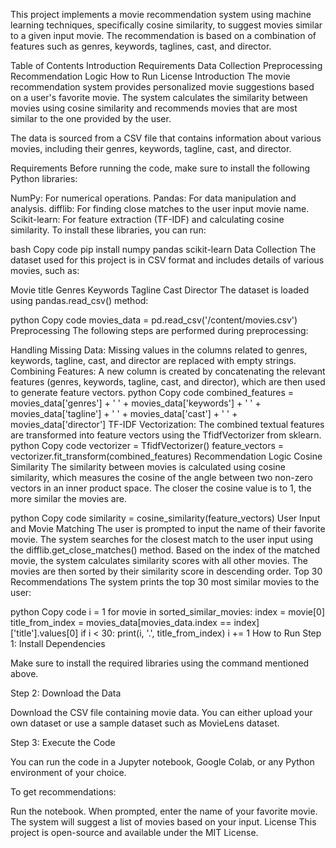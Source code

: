 This project implements a movie recommendation system using machine learning techniques, specifically cosine similarity, to suggest movies similar to a given input movie. The recommendation is based on a combination of features such as genres, keywords, taglines, cast, and director.

Table of Contents
Introduction
Requirements
Data Collection
Preprocessing
Recommendation Logic
How to Run
License
Introduction
The movie recommendation system provides personalized movie suggestions based on a user's favorite movie. The system calculates the similarity between movies using cosine similarity and recommends movies that are most similar to the one provided by the user.

The data is sourced from a CSV file that contains information about various movies, including their genres, keywords, tagline, cast, and director.

Requirements
Before running the code, make sure to install the following Python libraries:

NumPy: For numerical operations.
Pandas: For data manipulation and analysis.
difflib: For finding close matches to the user input movie name.
Scikit-learn: For feature extraction (TF-IDF) and calculating cosine similarity.
To install these libraries, you can run:

bash
Copy code
pip install numpy pandas scikit-learn
Data Collection
The dataset used for this project is in CSV format and includes details of various movies, such as:

Movie title
Genres
Keywords
Tagline
Cast
Director
The dataset is loaded using pandas.read_csv() method:

python
Copy code
movies_data = pd.read_csv('/content/movies.csv')
Preprocessing
The following steps are performed during preprocessing:

Handling Missing Data: Missing values in the columns related to genres, keywords, tagline, cast, and director are replaced with empty strings.
Combining Features: A new column is created by concatenating the relevant features (genres, keywords, tagline, cast, and director), which are then used to generate feature vectors.
python
Copy code
combined_features = movies_data['genres'] + ' ' + movies_data['keywords'] + ' ' + movies_data['tagline'] + ' ' + movies_data['cast'] + ' ' + movies_data['director']
TF-IDF Vectorization: The combined textual features are transformed into feature vectors using the TfidfVectorizer from sklearn.
python
Copy code
vectorizer = TfidfVectorizer()
feature_vectors = vectorizer.fit_transform(combined_features)
Recommendation Logic
Cosine Similarity
The similarity between movies is calculated using cosine similarity, which measures the cosine of the angle between two non-zero vectors in an inner product space. The closer the cosine value is to 1, the more similar the movies are.

python
Copy code
similarity = cosine_similarity(feature_vectors)
User Input and Movie Matching
The user is prompted to input the name of their favorite movie.
The system searches for the closest match to the user input using the difflib.get_close_matches() method.
Based on the index of the matched movie, the system calculates similarity scores with all other movies.
The movies are then sorted by their similarity score in descending order.
Top 30 Recommendations
The system prints the top 30 most similar movies to the user:

python
Copy code
i = 1
for movie in sorted_similar_movies:
  index = movie[0]
  title_from_index = movies_data[movies_data.index == index]['title'].values[0]
  if i < 30:
    print(i, '.', title_from_index)
    i += 1
How to Run
Step 1: Install Dependencies

Make sure to install the required libraries using the command mentioned above.

Step 2: Download the Data

Download the CSV file containing movie data. You can either upload your own dataset or use a sample dataset such as MovieLens dataset.

Step 3: Execute the Code

You can run the code in a Jupyter notebook, Google Colab, or any Python environment of your choice.

To get recommendations:

Run the notebook.
When prompted, enter the name of your favorite movie.
The system will suggest a list of movies based on your input.
License
This project is open-source and available under the MIT License.
